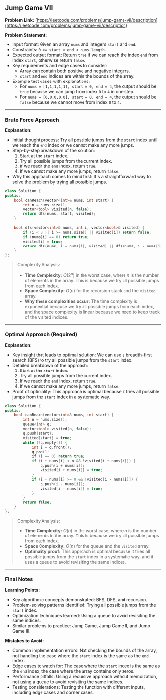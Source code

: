 ## Jump Game VII
**Problem Link:** [https://leetcode.com/problems/jump-game-vii/description](https://leetcode.com/problems/jump-game-vii/description)

**Problem Statement:**
- Input format: Given an array `nums` and integers `start` and `end`.
- Constraints: `0 <= start < end < nums.length`.
- Expected output format: Return `true` if we can reach the index `end` from index `start`, otherwise return `false`.
- Key requirements and edge cases to consider:
  - Array can contain both positive and negative integers.
  - `start` and `end` indices are within the bounds of the array.
- Example test cases with explanations:
  - For `nums = [1,1,1,1,1], start = 0, end = 4`, the output should be `true` because we can jump from index `0` to `4` in one step.
  - For `nums = [0,0,0,0,0], start = 0, end = 4`, the output should be `false` because we cannot move from index `0` to `4`.

---

### Brute Force Approach

**Explanation:**
- Initial thought process: Try all possible jumps from the `start` index until we reach the `end` index or we cannot make any more jumps.
- Step-by-step breakdown of the solution:
  1. Start at the `start` index.
  2. Try all possible jumps from the current index.
  3. If we reach the `end` index, return `true`.
  4. If we cannot make any more jumps, return `false`.
- Why this approach comes to mind first: It's a straightforward way to solve the problem by trying all possible jumps.

```cpp
class Solution {
public:
    bool canReach(vector<int>& nums, int start) {
        int n = nums.size();
        vector<bool> visited(n, false);
        return dfs(nums, start, visited);
    }
    
    bool dfs(vector<int>& nums, int i, vector<bool>& visited) {
        if (i < 0 || i >= nums.size() || visited[i]) return false;
        if (nums[i] == 0) return true;
        visited[i] = true;
        return dfs(nums, i + nums[i], visited) || dfs(nums, i - nums[i], visited);
    }
};
```

> Complexity Analysis:
> - **Time Complexity:** $O(2^n)$ in the worst case, where $n$ is the number of elements in the array. This is because we try all possible jumps from each index.
> - **Space Complexity:** $O(n)$ for the recursion stack and the `visited` array.
> - **Why these complexities occur:** The time complexity is exponential because we try all possible jumps from each index, and the space complexity is linear because we need to keep track of the visited indices.

---

### Optimal Approach (Required)

**Explanation:**
- Key insight that leads to optimal solution: We can use a breadth-first search (BFS) to try all possible jumps from the `start` index.
- Detailed breakdown of the approach:
  1. Start at the `start` index.
  2. Try all possible jumps from the current index.
  3. If we reach the `end` index, return `true`.
  4. If we cannot make any more jumps, return `false`.
- Proof of optimality: This approach is optimal because it tries all possible jumps from the `start` index in a systematic way.

```cpp
class Solution {
public:
    bool canReach(vector<int>& nums, int start) {
        int n = nums.size();
        queue<int> q;
        vector<bool> visited(n, false);
        q.push(start);
        visited[start] = true;
        while (!q.empty()) {
            int i = q.front();
            q.pop();
            if (i == 0) return true;
            if (i + nums[i] < n && !visited[i + nums[i]]) {
                q.push(i + nums[i]);
                visited[i + nums[i]] = true;
            }
            if (i - nums[i] >= 0 && !visited[i - nums[i]]) {
                q.push(i - nums[i]);
                visited[i - nums[i]] = true;
            }
        }
        return false;
    }
};
```

> Complexity Analysis:
> - **Time Complexity:** $O(n)$ in the worst case, where $n$ is the number of elements in the array. This is because we try all possible jumps from each index.
> - **Space Complexity:** $O(n)$ for the queue and the `visited` array.
> - **Optimality proof:** This approach is optimal because it tries all possible jumps from the `start` index in a systematic way, and it uses a queue to avoid revisiting the same indices.

---

### Final Notes

**Learning Points:**
- Key algorithmic concepts demonstrated: BFS, DFS, and recursion.
- Problem-solving patterns identified: Trying all possible jumps from the `start` index.
- Optimization techniques learned: Using a queue to avoid revisiting the same indices.
- Similar problems to practice: Jump Game, Jump Game II, and Jump Game III.

**Mistakes to Avoid:**
- Common implementation errors: Not checking the bounds of the array, not handling the case where the `start` index is the same as the `end` index.
- Edge cases to watch for: The case where the `start` index is the same as the `end` index, the case where the array contains only zeros.
- Performance pitfalls: Using a recursive approach without memoization, not using a queue to avoid revisiting the same indices.
- Testing considerations: Testing the function with different inputs, including edge cases and corner cases.